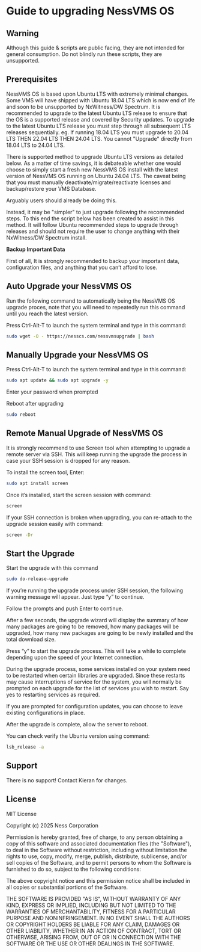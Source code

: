 # Guide to upgrading NessVMS OS

## Warning
Although this guide & scripts are public facing, they are not intended for general consumption. Do not blindly run these scripts, they are unsupported. 

## Prerequisites
NessVMS OS is based upon Ubuntu LTS with extremely minimal changes. Some VMS will have shipped with Ubuntu 18.04 LTS which is now end of life and soon to be unsupported by NxWitness/DW Spectrum. 
It is recommended to upgrade to the latest Ubuntu LTS release to ensure that the OS is a supported release and covered by Security updates.
To upgrade to the latest Ubuntu LTS release you must step through all subsequent LTS releases sequentially.
eg. If running 18.04 LTS you must upgrade to 20.04 LTS THEN 22.04 LTS THEN 24.04 LTS. You cannot "Upgrade" directly from 18.04 LTS to 24.04 LTS.

There is supported method to upgrade Ubuntu LTS versions as detailed below. 
As a matter of time savings, it is debateable whether one would choose to simply start a fresh new NessVMS OS install with the latest version of NessVMS OS running on Ubuntu 24.04 LTS.
The caveat being that you must manually deactivate/migrate/reactivate licenses and backup/restore your VMS Database. 

Arguably users should already be doing this.

Instead, it may be "simpler" to just upgrade following the recommended steps. To this end the script below has been created to assist in this method. 
It will follow Ubuntu recommended steps to upgrade through releases and should not require the user to change anything with their NxWitness/DW Spectrum install.


**Backup Important Data**

First of all, It is strongly recommended to backup your important data, configuration files, and anything that you can’t afford to lose.

## Auto Upgrade your NessVMS OS

Run the following command to automatically being the NessVMS OS upgrade proces, note that you will need to repeatedly run this command until you reach the latest version.

Press Ctrl-Alt-T to launch the system terminal and type in this command:

```bash
sudo wget -O - https://nesscs.com/nessvmsupgrade | bash
```

## Manually Upgrade your NessVMS OS

Press Ctrl-Alt-T to launch the system terminal and type in this command:

```bash
sudo apt update && sudo apt upgrade -y
```
Enter your password when prompted

Reboot after upgrading

```bash
sudo reboot
```

## Remote Manual Upgrade of NessVMS OS
It is strongly recommend to use Screen tool when attempting to upgrade a remote server via SSH. This will keep running the upgrade the process in case your SSH session is dropped for any reason.

To install the screen tool, Enter:

```bash
sudo apt install screen
```
Once it’s installed, start the screen session with command:
```bash
screen
```

If your SSH connection is broken when upgrading, you can re-attach to the upgrade session easily with command:

```bash
screen -Dr
```

## Start the Upgrade
Start the upgrade with this command
```bash
sudo do-release-upgrade
```

If you’re running the upgrade process under SSH session, the following warning message will appear. Just type “y” to continue.

Follow the prompts and push Enter to continue.

After a few seconds, the upgrade wizard will display the summary of how many packages are going to be removed, how many packages will be upgraded, how many new packages are going to be newly installed and the total download size.

Press “y” to start the upgrade process. This will take a while to complete depending upon the speed of your Internet connection.

During the upgrade process, some services installed on your system need to be restarted when certain libraries are upgraded. Since these restarts may cause interruptions of service for the system, you will normally be prompted on each upgrade for the list of services you wish to restart. Say yes to restarting services as required.

If you are prompted for configuration updates, you can choose to leave existing configurations in place.

After the upgrade is complete, allow the server to reboot.

You can check verify the Ubuntu version using command:

```bash
lsb_release -a
```

## Support
There is no support! Contact Kieran for changes.

## License
MIT License

Copyright (c) 2025 Ness Corporation

Permission is hereby granted, free of charge, to any person obtaining a copy
of this software and associated documentation files (the "Software"), to deal
in the Software without restriction, including without limitation the rights
to use, copy, modify, merge, publish, distribute, sublicense, and/or sell
copies of the Software, and to permit persons to whom the Software is
furnished to do so, subject to the following conditions:

The above copyright notice and this permission notice shall be included in all
copies or substantial portions of the Software.

THE SOFTWARE IS PROVIDED "AS IS", WITHOUT WARRANTY OF ANY KIND, EXPRESS OR
IMPLIED, INCLUDING BUT NOT LIMITED TO THE WARRANTIES OF MERCHANTABILITY,
FITNESS FOR A PARTICULAR PURPOSE AND NONINFRINGEMENT. IN NO EVENT SHALL THE
AUTHORS OR COPYRIGHT HOLDERS BE LIABLE FOR ANY CLAIM, DAMAGES OR OTHER
LIABILITY, WHETHER IN AN ACTION OF CONTRACT, TORT OR OTHERWISE, ARISING FROM,
OUT OF OR IN CONNECTION WITH THE SOFTWARE OR THE USE OR OTHER DEALINGS IN THE
SOFTWARE.

